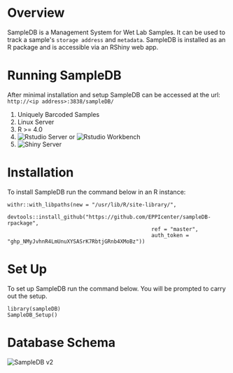 
# Overview
SampleDB is a Management System for Wet Lab Samples. It can be used to track a sample's `storage address` and `metadata`.
SampleDB is installed as an R package and is accessible via an RShiny web app.

# Running SampleDB
After minimal installation and setup SampleDB can be accessed at the url:
`http://<ip address>:3838/sampleDB/`

1. Uniquely Barcoded Samples
2. Linux Server
3. R >= 4.0
4. ![Rstudio Server](https://www.rstudio.com/products/rstudio/download-server/) or ![Rstudio Workbench](https://www.rstudio.com/products/workbench/)
5. ![Shiny Server](https://www.rstudio.com/products/shiny/download-server/)

# Installation
To install SampleDB run the command below in an R instance:
```
withr::with_libpaths(new = "/usr/lib/R/site-library/", 
                     devtools::install_github("https://github.com/EPPIcenter/sampleDB-rpackage", 
                                              ref = "master", 
                                              auth_token = "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"))
```

# Set Up
To set up SampleDB run the command below. You will be prompted to carry out the setup.
```
library(sampleDB)
SampleDB_Setup()
```

# Database Schema
![SampleDB v2](https://user-images.githubusercontent.com/95319271/161106124-afd9ddd6-bdcd-4914-b903-a2d66b454991.jpg)

<!---# The Database-->
<!---The database file that SampleDB reads and writes from is a SQLite3 file, a template for this database is provided at--> <!---`databases/sampledb_template.sqlite` or can be downloaded from--> <!---![here](https://drive.google.com/file/d/1umwodPMPR0kZdsrlxTJQa-O0ylQq4tUS/view?usp=sharing).-->
<!---Copy this file to a new location on your filesystem and make it readable and writable for all users.-->
<!---Once the file is placed in a new location the path to the file needs to be saved in the `Renviron.site` file as `SDB_PATH`.-->
<!---For example...-->
<!---```-->
<!---SDB_PATH="/path/to/the/database"-->
<!---```-->

<!---The default location of `Renviron.site` is 'R_HOME/etc/Renviron.site'-->
<!---`Renviron.site` is the first file that gets read when an instance of R is spun up and variables in this file can be accessed by all R users.-->

<!---To check that `SDB_PATH` matches the path to your database file run.-->
<!---```-->
<!---Sys.getenv("SDB_PATH")-->
<!---```-->

<!---## Database Schema-->
<!---![SampleDB v2](https://user-images.githubusercontent.com/95319271/159344494-62fb6d59-66b6-4a9a-b4ae-decd74fc9739.svg)-->

<!---# Backups-->
<!---- Backups are located at `/databases/sampleDB_backups/`-->
<!---- Cronjob to create backup is located at `/bin/sampleDB_backup_generator.sh`.-->
<!---- Backups are whenever someone issues the `Run_SampleDB()` command-->
<!---- Backups are also generated every day at midnight and noon.-->

